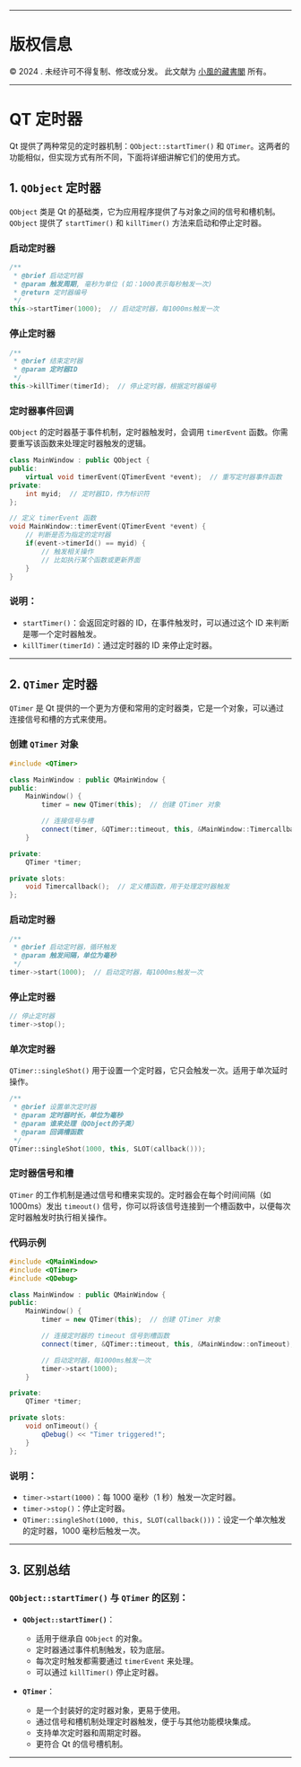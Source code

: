 
---

# 版权信息

© 2024 . 未经许可不得复制、修改或分发。 此文献为 [小風的藏書閣](https://t.me/xfp2333) 所有。

---

# QT 定时器

Qt 提供了两种常见的定时器机制：`QObject::startTimer()` 和 `QTimer`。这两者的功能相似，但实现方式有所不同，下面将详细讲解它们的使用方式。

## 1. `QObject` 定时器

`QObject` 类是 Qt 的基础类，它为应用程序提供了与对象之间的信号和槽机制。`QObject` 提供了 `startTimer()` 和 `killTimer()` 方法来启动和停止定时器。

### 启动定时器

```cpp
/**
 * @brief 启动定时器
 * @param 触发周期, 毫秒为单位 (如：1000表示每秒触发一次)
 * @return 定时器编号
 */
this->startTimer(1000);  // 启动定时器，每1000ms触发一次
```

### 停止定时器

```cpp
/**
 * @brief 结束定时器
 * @param 定时器ID
 */
this->killTimer(timerId);  // 停止定时器，根据定时器编号
```

### 定时器事件回调

`QObject` 的定时器基于事件机制，定时器触发时，会调用 `timerEvent` 函数。你需要重写该函数来处理定时器触发的逻辑。

```cpp
class MainWindow : public QObject {
public:
    virtual void timerEvent(QTimerEvent *event);  // 重写定时器事件函数
private:
    int myid;  // 定时器ID，作为标识符
};

// 定义 timerEvent 函数
void MainWindow::timerEvent(QTimerEvent *event) {
    // 判断是否为指定的定时器
    if(event->timerId() == myid) {
        // 触发相关操作
        // 比如执行某个函数或更新界面
    }
}
```

### 说明：
- `startTimer()`：会返回定时器的 ID，在事件触发时，可以通过这个 ID 来判断是哪一个定时器触发。
- `killTimer(timerId)`：通过定时器的 ID 来停止定时器。

---

## 2. `QTimer` 定时器

`QTimer` 是 Qt 提供的一个更为方便和常用的定时器类，它是一个对象，可以通过连接信号和槽的方式来使用。

### 创建 `QTimer` 对象

```cpp
#include <QTimer>

class MainWindow : public QMainWindow {
public:
    MainWindow() {
        timer = new QTimer(this);  // 创建 QTimer 对象

        // 连接信号与槽
        connect(timer, &QTimer::timeout, this, &MainWindow::Timercallback);
    }

private:
    QTimer *timer;

private slots:
    void Timercallback();  // 定义槽函数，用于处理定时器触发
};
```

### 启动定时器

```cpp
/**
 * @brief 启动定时器，循环触发
 * @param 触发间隔，单位为毫秒
 */
timer->start(1000);  // 启动定时器，每1000ms触发一次
```

### 停止定时器

```cpp
// 停止定时器
timer->stop();
```

### 单次定时器

`QTimer::singleShot()` 用于设置一个定时器，它只会触发一次。适用于单次延时操作。

```cpp
/**
 * @brief 设置单次定时器
 * @param 定时器时长，单位为毫秒
 * @param 谁来处理（QObject的子类）
 * @param 回调槽函数
 */
QTimer::singleShot(1000, this, SLOT(callback()));
```

### 定时器信号和槽

`QTimer` 的工作机制是通过信号和槽来实现的。定时器会在每个时间间隔（如 1000ms）发出 `timeout()` 信号，你可以将该信号连接到一个槽函数中，以便每次定时器触发时执行相关操作。

### 代码示例

```cpp
#include <QMainWindow>
#include <QTimer>
#include <QDebug>

class MainWindow : public QMainWindow {
public:
    MainWindow() {
        timer = new QTimer(this);  // 创建 QTimer 对象

        // 连接定时器的 timeout 信号到槽函数
        connect(timer, &QTimer::timeout, this, &MainWindow::onTimeout);

        // 启动定时器，每1000ms触发一次
        timer->start(1000);
    }

private:
    QTimer *timer;

private slots:
    void onTimeout() {
        qDebug() << "Timer triggered!";
    }
};
```

### 说明：
- `timer->start(1000)`：每 1000 毫秒（1 秒）触发一次定时器。
- `timer->stop()`：停止定时器。
- `QTimer::singleShot(1000, this, SLOT(callback()))`：设定一个单次触发的定时器，1000 毫秒后触发一次。

---

## 3. 区别总结

### `QObject::startTimer()` 与 `QTimer` 的区别：

- **`QObject::startTimer()`**：
  - 适用于继承自 `QObject` 的对象。
  - 定时器通过事件机制触发，较为底层。
  - 每次定时触发都需要通过 `timerEvent` 来处理。
  - 可以通过 `killTimer()` 停止定时器。
  
- **`QTimer`**：
  - 是一个封装好的定时器对象，更易于使用。
  - 通过信号和槽机制处理定时器触发，便于与其他功能模块集成。
  - 支持单次定时器和周期定时器。
  - 更符合 Qt 的信号槽机制。

---
